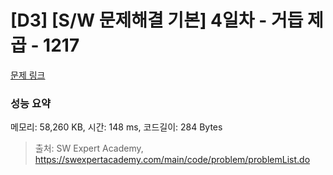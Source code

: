 # [D3] [S/W 문제해결 기본] 4일차 - 거듭 제곱 - 1217 

[문제 링크](https://swexpertacademy.com/main/code/problem/problemDetail.do?contestProbId=AV14dUIaAAUCFAYD) 

### 성능 요약

메모리: 58,260 KB, 시간: 148 ms, 코드길이: 284 Bytes



> 출처: SW Expert Academy, https://swexpertacademy.com/main/code/problem/problemList.do